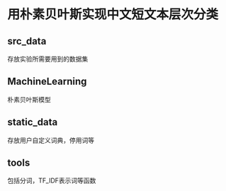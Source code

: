 # 用朴素贝叶斯实现中文短文本层次分类
## src_data
存放实验所需要用到的数据集
## MachineLearning
朴素贝叶斯模型
## static_data
存放用户自定义词典，停用词等
## tools
包括分词，TF_IDF表示词等函数
